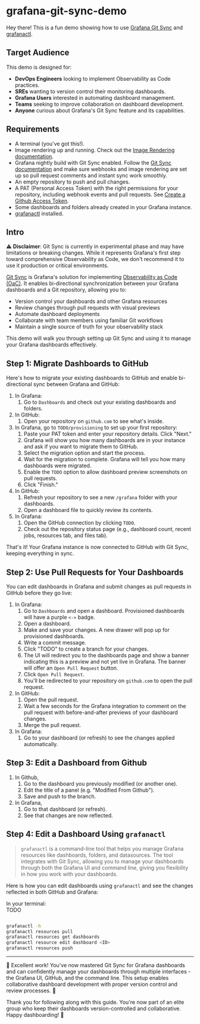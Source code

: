 # grafana-git-sync-demo

Hey there! This is a fun demo showing how to use [Grafana Git Sync](https://grafana.com/docs/grafana/latest/observability-as-code/provision-resources/git-sync-setup/) and [grafanactl](https://github.com/grafana/grafanactl).

## Target Audience

This demo is designed for:
- **DevOps Engineers** looking to implement Observability as Code practices.
- **SREs** wanting to version control their monitoring dashboards.
- **Grafana Users** interested in automating dashboard management.
- **Teams** seeking to improve collaboration on dashboard development.
- **Anyone** curious about Grafana's Git Sync feature and its capabilities.

## Requirements

- A terminal (you've got this!).
- Image rendering up and running. Check out the [Image Rendering documentation](https://grafana.com/docs/grafana/latest/setup-grafana/image-rendering/).
- Grafana nightly build with Git Sync enabled. Follow the [Git Sync documentation](https://grafana.com/docs/grafana/latest/observability-as-code/provision-resources/git-sync-setup/) and make sure webhooks and image rendering are set up so pull request comments and instant sync work smoothly.
- An empty repository to push and pull changes.
- A PAT (Personal Access Token) with the right permissions for your repository, including webhook events and pull requests. See [Create a Github Access Token](https://grafana.com/docs/grafana/latest/observability-as-code/provision-resources/git-sync-setup/#create-a-github-access-token).
- Some dashboards and folders already created in your Grafana instance.
- [grafanactl](https://grafana.github.io/grafanactl/installation/) installed.

## Intro

⚠️ **Disclaimer**: Git Sync is currently in experimental phase and may have limitations or breaking changes. While it represents Grafana's first step toward comprehensive Observability as Code, we don't recommend it to use it production or critical environments.

[Git Sync](https://grafana.com/docs/grafana/latest/observability-as-code/provision-resources/) is Grafana's solution for implementing [Observability as Code (OaC)](https://grafana.com/docs/grafana/latest/observability-as-code/). It enables bi-directional synchronization between your Grafana dashboards and a Git repository, allowing you to:

- Version control your dashboards and other Grafana resources
- Review changes through pull requests with visual previews
- Automate dashboard deployments
- Collaborate with team members using familiar Git workflows
- Maintain a single source of truth for your observability stack

This demo will walk you through setting up Git Sync and using it to manage your Grafana dashboards effectively.

## Step 1: Migrate Dashboards to GitHub

Here's how to migrate your existing dashboards to GitHub and enable bi-directional sync between Grafana and GitHub:

1. In Grafana:
    1. Go to `Dashboards` and check out your existing dashboards and folders.
1. In GitHub:
    1. Open your repository on `github.com` to see what's inside.
1. In Grafana, go to `TODO/provisioning` to set up your first repository:
    1. Paste your PAT token and enter your repository details. Click "Next."
    1. Grafana will show you how many dashboards are in your instance and ask if you want to migrate them to GitHub.
    1. Select the migration option and start the process.
    1. Wait for the migration to complete. Grafana will tell you how many dashboards were migrated.
    1. Enable the `TODO` option to allow dashboard preview screenshots on pull requests.
    1. Click "Finish."
1. In GitHub:
    1. Refresh your repository to see a new `/grafana` folder with your dashboards.
    1. Open a dashboard file to quickly review its contents.
1. In Grafana:
    1. Open the GitHub connection by clicking `TODO`.
    1. Check out the repository status page (e.g., dashboard count, recent jobs, resources tab, and files tab).

That's it! Your Grafana instance is now connected to GitHub with Git Sync, keeping everything in sync.

## Step 2: Use Pull Requests for Your Dashboards

You can edit dashboards in Grafana and submit changes as pull requests in GitHub before they go live:

1. In Grafana:
    1. Go to `Dashboards` and open a dashboard. Provisioned dashboards will have a purple `<->` badge.
    1. Open a dashboard.
    1. Make and save your changes. A new drawer will pop up for provisioned dashboards.
    1. Write a commit message.
    1. Click "TODO" to create a branch for your changes.
    1. The UI will redirect you to the dashboards page and show a banner indicating this is a preview and not yet live in Grafana. The banner will offer an `Open Pull Request` button.
    1. Click `Open Pull Request`.
    1. You'll be redirected to your repository on `github.com` to open the pull request.
1. In GitHub:
    1. Open the pull request.
    1. Wait a few seconds for the Grafana integration to comment on the pull request with before-and-after previews of your dashboard changes.
    1. Merge the pull request.
1. In Grafana:
    1. Go to your dashboard (or refresh) to see the changes applied automatically.

## Step 3: Edit a Dashboard from Github

1. In Github, 
    1. Go to the dashboard you previously modified (or another one). 
    1. Edit the title of a panel (e.g. "Modified From Github"). 
    1. Save and push to the branch. 
1. In Grafana, 
    1. Go to that dashboard (or refresh).
    1. See that changes are now reflected.

## Step 4: Edit a Dashboard Using `grafanactl`

> `grafanactl` is a command-line tool that helps you manage Grafana resources like dashboards, folders, and datasources. The tool integrates with Git Sync, allowing you to manage your dashboards through both the Grafana UI and command line, giving you flexibility in how you work with your dashboards.

Here is how you can edit dashboards using `grafanactl` and see the changes reflected in both GitHub and Grafana:

In your terminal:  
TODO
```bash

grafanactl -h
grafanactl resources pull
grafanactl resources get dashboards
grafanactl resource edit dashboard <ID>
grafanactl resources push
```

---

🎉 Excellent work! You've now mastered Git Sync for Grafana dashboards and can confidently manage your dashboards through multiple interfaces - the Grafana UI, GitHub, and the command line. This setup enables collaborative dashboard development with proper version control and review processes. 🎉

Thank you for following along with this guide. You're now part of an elite group who keep their dashboards version-controlled and collaborative. Happy dashboarding! 🚀

